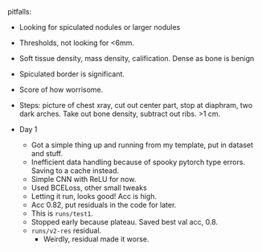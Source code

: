 pitfalls:

- Looking for spiculated nodules or larger nodules
- Thresholds, not looking for <6mm.
- Soft tissue density, mass density, calification. Dense as bone is benign
- Spiculated border is significant.
- Score of how worrisome.
- Steps: picture of chest xray, cut out center part, stop at diaphram, two dark arches. Take out bone density, subtract out ribs. >1 cm.

- Day 1
  - Got a simple thing up and running from my template, put in dataset and stuff.
  - Inefficient data handling because of spooky pytorch type errors. Saving to a cache instead.
  - Simple CNN with ReLU for now.
  - Used BCELoss, other small tweaks
  - Letting it run, looks good! Acc is high.
  - Acc 0.82, put residuals in the code for later.
  - This is `runs/test1`.
  - Stopped early because plateau. Saved best val acc, 0.8.
  - `runs/v2-res` residual.
    - Weirdly, residual made it worse.

